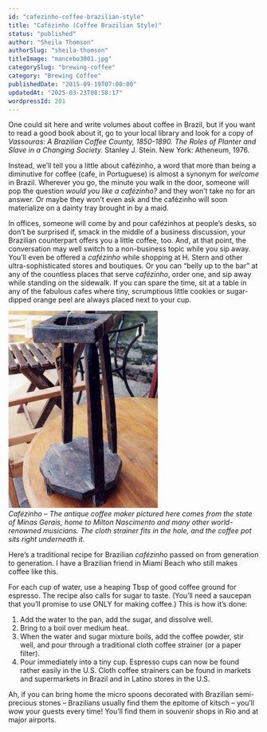 ```yaml
---
id: "cafezinho-coffee-brazilian-style"
title: "Cafézinho (Coffee Brazilian Style)"
status: "published"
author: "Sheila Thomson"
authorSlug: "sheila-thomson"
titleImage: "mancebo3001.jpg"
categorySlug: "brewing-coffee"
category: "Brewing Coffee"
publishedDate: "2015-09-19T07:00:00"
updatedAt: "2025-03-23T08:58:17"
wordpressId: 201
---
```


One could sit here and write volumes about coffee in Brazil, but if you want to read a good book about it, go to your local library and look for a copy of *Vassouras: A Brazilian Coffee County, 1850-1890. The Roles of Planter and Slave in a Changing Society.* Stanley J. Stein. New York: Atheneum, 1976.

Instead, we’ll tell you a little about cafézinho, a word that more than being a diminutive for coffee (cafe, in Portuguese) is almost a synonym for *welcome* in Brazil. Wherever you go, the minute you walk in the door, someone will pop the question *would you like a cafézinho?* and they won’t take no for an answer. Or maybe they won’t even ask and the cafézinho will soon materialize on a dainty tray brought in by a maid.

In offices, someone will come by and pour cafézinhos at people’s desks, so don’t be surprised if, smack in the middle of a business discussion, your Brazilian counterpart offers you a little coffee, too. And, at that point, the conversation may well switch to a non-business topic while you sip away. You’ll even be offered a *cafézinho* while shopping at H. Stern and other ultra-sophisticated stores and boutiques. Or you can “belly up to the bar” at any of the countless places that serve *cafézinho*, order one, and sip away while standing on the sidewalk. If you can spare the time, sit at a table in any of the fabulous cafes where tiny, scrumptious little cookies or sugar-dipped orange peel are always placed next to your cup.

![cafezinho](mancebo3001.jpg)  
*Cafézinho – The antique coffee maker pictured here comes from the state of Minas Gerais, home to Milton Nascimento and many other world-renowned musicians. The cloth strainer fits in the hole, and the coffee pot sits right underneath it.*

Here’s a traditional recipe for Brazilian *cafézinho* passed on from generation to generation. I have a Brazilian friend in Miami Beach who still makes coffee like this.

For each cup of water, use a heaping Tbsp of good coffee ground for espresso. The recipe also calls for sugar to taste. (You’ll need a saucepan that you’ll promise to use ONLY for making coffee.) This is how it’s done:

1.  Add the water to the pan, add the sugar, and dissolve well.
2.  Bring to a boil over medium heat.
3.  When the water and sugar mixture boils, add the coffee powder, stir well, and pour through a traditional cloth coffee strainer (or a paper filter).
4.  Pour immediately into a tiny cup. Espresso cups can now be found rather easily in the U.S. Cloth coffee strainers can be found in markets and supermarkets in Brazil and in Latino stores in the U.S.

Ah, if you can bring home the micro spoons decorated with Brazilian semi-precious stones – Brazilians usually find them the epitome of kitsch – you’ll wow your guests every time! You’ll find them in souvenir shops in Rio and at major airports.